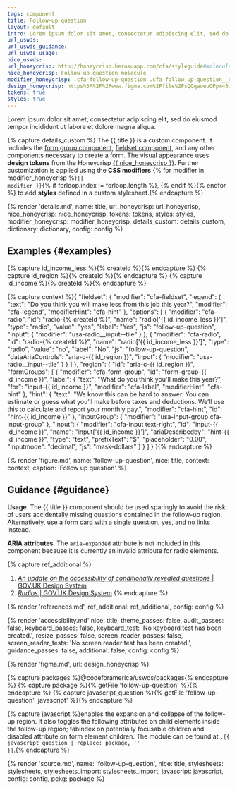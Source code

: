 ```yaml
---
tags: component
title: Follow-up question
layout: default
intro: Lorem ipsum dolor sit amet, consectetur adipiscing elit, sed do eiusmod tempor incididunt ut labore et dolore magna aliqua.
url_uswds:
url_uswds_guidance:
url_uswds_usage:
nice_uswds:
url_honeycrisp: http://honeycrisp.herokuapp.com/cfa/styleguide#molecules-follow_up_question
nice_honeycrisp: Follow-up question molecule
modifier_honeycrisp: .cfa-follow-up-question .cfa-follow-up-question__region
design_honeycrisp: https%3A%2F%2Fwww.figma.com%2Ffile%2FsQQqaoeuOPpm43wLlYfyEo%2FHoneycrisp-Design-System%3Ftype%3Ddesign%26node-id%3D6133%253A872%26mode%3Ddesign%26t%3DQEm097LeMZdJHFUX-1
tokens: true
styles: true
---
```


<!-- INTRO -->

Lorem ipsum dolor sit amet, consectetur adipiscing elit, sed do eiusmod tempor incididunt ut labore et dolore magna aliqua.

<!-- DETAILS -->

{% capture details_custom %}
The {{ title }} is a custom component. It includes the <a href="{{ config.baseUrl }}components/form-group/">form group component</a>, <a href="{{ config.baseUrl }}/components/fieldset">fieldset component</a>, and any other components necessary to create a form. The visual appearance uses <b>design tokens</b> from the Honeycrisp <a href="http://honeycrisp.herokuapp.com/cfa/styleguide#molecules-form_group" target="_blank" rel="noopener nofollow" class="usa-link--external">{{ nice_honeycrisp }}</a>. Further customization is applied using the <b>CSS modifiers</b> {% for modifier in modifier_honeycrisp %}<code>{{ modifier }}</code>{% if forloop.index != forloop.length %}, {% endif %}{% endfor %} to add <b>styles</b> defined in a custom stylesheet.{% endcapture %}

{% render 'details.md',
  name: title,
  url_honeycrisp: url_honeycrisp,
  nice_honeycrisp: nice_honeycrisp,
  tokens: tokens,
  styles: styles,
  modifier_honeycrisp: modifier_honeycrisp,
  details_custom: details_custom,
  dictionary: dictionary,
  config: config %}

<!-- EXAMPLES -->

## Examples {#examples}

{% capture id_income_less %}{% createId %}{% endcapture %}
{% capture id_region %}{% createId %}{% endcapture %}
{% capture id_income %}{% createId %}{% endcapture %}

{% capture context %}{
  "fieldset": {
    "modifier": "cfa-fieldset",
    "legend": {
      "text": "Do you think you will make less from this job this year?",
      "modifier": "cfa-legend",
      "modifierHint": "cfa-hint"
    },
    "options": [
      {
        "modifier": "cfa-radio",
        "id": "radio-{% createId %}",
        "name": "radio['{{ id_income_less }}']",
        "type": "radio",
        "value": "yes",
        "label": "Yes",
        "js": "follow-up-question",
        "input": {
          "modifier": "usa-radio__input--tile"
        }
      },
      {
        "modifier": "cfa-radio",
        "id": "radio-{% createId %}",
        "name": "radio['{{ id_income_less }}']",
        "type": "radio",
        "value": "no",
        "label": "No",
        "js": "follow-up-question",
        "dataAriaControls": "aria-c-{{ id_region }}",
        "input": {
          "modifier": "usa-radio__input--tile"
        }
      }
    ]
  },
  "region": {
    "id": "aria-c-{{ id_region }}",
    "formGroups": [
      {
        "modifier": "cfa-form-group",
        "id": "form-group-{{ id_income }}",
        "label": {
          "text": "What do you think you'll make this year?",
          "for": "input-{{ id_income }}",
          "modifier": "cfa-label",
          "modifierHint": "cfa-hint"
        },
        "hint": {
          "text": "We know this can be hard to answer. You can estimate or guess what you’ll make before taxes and deductions. We’ll use this to calculate and report your monthly pay.",
          "modifier": "cfa-hint",
          "id": "hint-{{ id_income }}"
        },
        "inputGroup": {
          "modifier": "usa-input-group cfa-input-group"
        },
        "input": {
          "modifier": "cfa-input text-right",
          "id": "input-{{ id_income }}",
          "name": "input['{{ id_income }}']",
          "ariaDescribedby": "hint-{{ id_income }}",
          "type": "text",
          "prefixText": "$",
          "placeholder": "0.00",
          "inputmode": "decimal",
          "js": "mask-dollars"
        }
      }
    ]
  }
}{% endcapture %}

{% render 'figure.md', name: 'follow-up-question', nice: title, context: context, caption: 'Follow up question' %}

<!-- GUIDANCE -->

## Guidance {#guidance}

**Usage**. The {{ title }} component should be used sparingly to avoid the risk of users accidentally missing questions contained in the follow-up region. Alternatively, use a <a href="{{ config.baseUrl }}components/form-card">form card with a single question, yes, and no links</a> instead.

**ARIA attributes**. The `aria-expanded` attribute is not included in this component because it is currently an invalid attribute for radio elements.

{% capture ref_additional %}
1. <a href="https://accessibility.blog.gov.uk/2021/09/21/an-update-on-the-accessibility-of-conditionally-revealed-questions/" target="_blank" rel="noopener nofollow" class="usa-link--external"><cite>An update on the accessibility of conditionally revealed questions</cite> | GOV.UK Design System</a>
1. <a href="https://design-system.service.gov.uk/components/radios/" target="_blank" rel="noopener nofollow" class="usa-link--external"><cite>Radios</cite> | GOV.UK Design System</a>
{% endcapture %}

{% render 'references.md', ref_additional: ref_additional, config: config %}

<!-- ACCESSIBILITY -->

{% render 'accessibility.md'
  nice: title,
  theme_passes: false,
  audit_passes: false,
  keyboard_passes: false,
  keyboard_test: 'No keyboard test has been created.',
  resize_passes: false,
  screen_reader_passes: false,
  screen_reader_tests: 'No screen reader test has been created.',
  guidance_passes: false,
  additional: false,
  config: config %}

<!-- DESIGN -->

{% render 'figma.md', url: design_honeycrisp %}

<!-- SOURCE -->

{% capture packages %}@codeforamerica/uswds/packages{% endcapture %}
{% capture package %}{% getFile 'follow-up-question' %}{% endcapture %}
{% capture javascript_question %}{% getFile 'follow-up-question' 'javascript' %}{% endcapture %}

{% capture javascript %}enables the expansion and collapse of the follow-up region. It also toggles the following attributes on child elements inside the follow-up region; tabindex on potentially focusable children and disabled attribute on form element children. The module can be found at <code>.{{ javascript_question | replace: package, '' }}</code>.{% endcapture %}

{% render 'source.md', name: 'follow-up-question', nice: title, stylesheets: stylesheets, stylesheets_import: stylesheets_import, javascript: javascript, config: config, pckg: package %}
